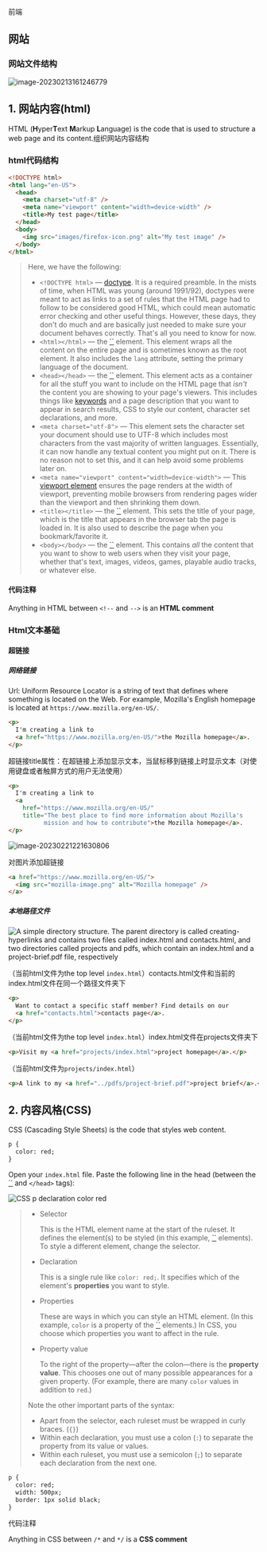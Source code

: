 前端

## 网站

### 网站文件结构

![image-20230213161246779](前端.assets/image-20230213161246779.png)

## 1. 网站内容(html)

HTML (**H**yper**T**ext **M**arkup **L**anguage) is the code that is used to structure a web page and its content.组织网站内容结构

### html代码结构

```html
<!DOCTYPE html>
<html lang="en-US">
  <head>
    <meta charset="utf-8" />
    <meta name="viewport" content="width=device-width" />
    <title>My test page</title>
  </head>
  <body>
    <img src="images/firefox-icon.png" alt="My test image" />
  </body>
</html>

```



> Here, we have the following:
>
> - `<!DOCTYPE html>` — [doctype](https://developer.mozilla.org/en-US/docs/Glossary/Doctype). It is a required preamble. In the mists of time, when HTML was young (around 1991/92), doctypes were meant to act as links to a set of rules that the HTML page had to follow to be considered good HTML, which could mean automatic error checking and other useful things. However, these days, they don't do much and are basically just needed to make sure your document behaves correctly. That's all you need to know for now.
> - `<html></html>` — the [``](https://developer.mozilla.org/en-US/docs/Web/HTML/Element/html) element. This element wraps all the content on the entire page and is sometimes known as the root element. It also includes the `lang` attribute, setting the primary language of the document.
> - `<head></head>` — the [``](https://developer.mozilla.org/en-US/docs/Web/HTML/Element/head) element. This element acts as a container for all the stuff you want to include on the HTML page that *isn't* the content you are showing to your page's viewers. This includes things like [keywords](https://developer.mozilla.org/en-US/docs/Glossary/Keyword) and a page description that you want to appear in search results, CSS to style our content, character set declarations, and more.
> - `<meta charset="utf-8">` — This element sets the character set your document should use to UTF-8 which includes most characters from the vast majority of written languages. Essentially, it can now handle any textual content you might put on it. There is no reason not to set this, and it can help avoid some problems later on.
> - `<meta name="viewport" content="width=device-width">` — This [viewport element](https://developer.mozilla.org/en-US/docs/Web/CSS/Viewport_concepts#mobile_viewports) ensures the page renders at the width of viewport, preventing mobile browsers from rendering pages wider than the viewport and then shrinking them down.
> - `<title></title>` — the [``](https://developer.mozilla.org/en-US/docs/Web/HTML/Element/title) element. This sets the title of your page, which is the title that appears in the browser tab the page is loaded in. It is also used to describe the page when you bookmark/favorite it.
> - `<body></body>` — the [``](https://developer.mozilla.org/en-US/docs/Web/HTML/Element/body) element. This contains *all* the content that you want to show to web users when they visit your page, whether that's text, images, videos, games, playable audio tracks, or whatever else.

#### 代码注释

Anything in HTML between `<!--` and `-->` is an **HTML comment**

### Html文本基础

#### 超链接

##### 网络链接

Url: Uniform Resource Locator  is a string of text that defines where something is located on the Web. For example, Mozilla's English homepage is located at `https://www.mozilla.org/en-US/`.

```html
<p>
  I'm creating a link to
  <a href="https://www.mozilla.org/en-US/">the Mozilla homepage</a>.
</p>

```

超链接title属性：在超链接上添加显示文本，当鼠标移到链接上时显示文本（对使用键盘或者触屏方式的用户无法使用）

```html
<p>
  I'm creating a link to
  <a
    href="https://www.mozilla.org/en-US/"
    title="The best place to find more information about Mozilla's
          mission and how to contribute">the Mozilla homepage</a>.
</p>

```

![image-20230221221630806](前端.assets/image-20230221221630806.png)

对图片添加超链接

```html
<a href="https://www.mozilla.org/en-US/">
  <img src="mozilla-image.png" alt="Mozilla homepage" />
</a>
```



##### 本地路径文件

![A simple directory structure. The parent directory is called creating-hyperlinks and contains two files called index.html and contacts.html, and two directories called projects and pdfs, which contain an index.html and a project-brief.pdf file, respectively](前端.assets/simple-directory.png)

（当前html文件为the top level `index.html`）contacts.html文件和当前的index.html文件在同一个路径文件夹下

```html
<p>
  Want to contact a specific staff member? Find details on our
  <a href="contacts.html">contacts page</a>.
</p>
```

（当前html文件为the top level `index.html`）index.html文件在projects文件夹下

```html
<p>Visit my <a href="projects/index.html">project homepage</a>.</p>
```

（当前html文件为`projects/index.html`）

```html
<p>A link to my <a href="../pdfs/project-brief.pdf">project brief</a>.</p>
```





## 2. 内容风格(CSS)

CSS (Cascading Style Sheets) is the code that styles web content.

```html
p {
  color: red;
}
```

Open your `index.html` file. Paste the following line in the head (between the [``](https://developer.mozilla.org/en-US/docs/Web/HTML/Element/head) and `</head>` tags):

 <link href="styles/style.css" rel="stylesheet" />

![CSS p declaration color red](前端.assets/css-declaration-small.png)



> - Selector
>
>   This is the HTML element name at the start of the ruleset. It defines the element(s) to be styled (in this example, [``](https://developer.mozilla.org/en-US/docs/Web/HTML/Element/p) elements). To style a different element, change the selector.
>
> - Declaration
>
>   This is a single rule like `color: red;`. It specifies which of the element's **properties** you want to style.
>
> - Properties
>
>   These are ways in which you can style an HTML element. (In this example, `color` is a property of the [``](https://developer.mozilla.org/en-US/docs/Web/HTML/Element/p) elements.) In CSS, you choose which properties you want to affect in the rule.
>
> - Property value
>
>   To the right of the property—after the colon—there is the **property value**. This chooses one out of many possible appearances for a given property. (For example, there are many `color` values in addition to `red`.)
>
> Note the other important parts of the syntax:
>
> - Apart from the selector, each ruleset must be wrapped in curly braces. (`{}`)
> - Within each declaration, you must use a colon (`:`) to separate the property from its value or values.
> - Within each ruleset, you must use a semicolon (`;`) to separate each declaration from the next one.

```html
p {
  color: red;
  width: 500px;
  border: 1px solid black;
}

```

代码注释

Anything in CSS between `/*` and `*/` is a **CSS comment**